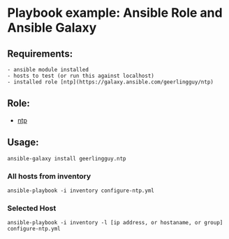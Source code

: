 # Playbook example: Ansible Role and Ansible Galaxy

## Requirements:
    - ansible module installed
    - hosts to test (or run this against localhost)
    - installed role [ntp](https://galaxy.ansible.com/geerlingguy/ntp)

## Role:
- [ntp](https://galaxy.ansible.com/geerlingguy/ntp)

## Usage:
`ansible-galaxy install geerlingguy.ntp`

### All hosts from inventory
`ansible-playbook -i inventory configure-ntp.yml`

### Selected Host
`ansible-playbook -i inventory -l [ip address, or hostaname, or group] configure-ntp.yml`